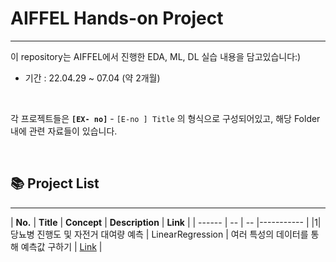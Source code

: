 
# AIFFEL Hands-on Project 
---
이 repository는 AIFFEL에서 진행한 EDA, ML, DL 실습 내용을 담고있습니다:)  

- 기간 : 22.04.29 ~ 07.04 (약 2개월)

</br>


각 프로젝트들은 **`[EX- no]`** - `[E-no ] Title` 의 형식으로 구성되어있고, 해당 Folder내에 관련 자료들이 있습니다. 
    
</br>

##  📚 **Project List**
---
| **No.**  | **Title** | **Concept** | **Description** | **Link** |
| ------ | -- | -- |----------- |
|1| 당뇨병 진행도 및 자전거 대여량 예측 | LinearRegression  | 여러 특성의 데이터를 통해 예측값 구하기 | [Link](https://github.com/Chabbbbbo/EXPLORATION/blob/main/EX-2/EXPLORATION_2.%EC%8B%A4%EC%8A%B5.ipynb) |
